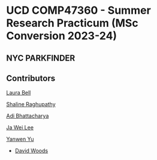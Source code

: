# UCD COMP47360 - Summer Research Practicum (MSc Conversion 2023-24)

## NYC PARKFINDER

## Contributors

<a href="https://github.com/sera-v"></a>
[Laura Bell](https://github.com/sera-v)

<a href="https://github.com/shalineraghupathy"></a>
[Shaline Raghupathy](https://github.com/shalineraghupathy)

<a href="https://github.com/adibnow-cs"></a>
[Adi Bhattacharya](https://github.com/adibnow-cs)

<a href="https://github.com/Jaweilee"></a>
[Ja Wei Lee](https://github.com/Jaweilee)

<a href="https://github.com/yanwennn"></a>
[Yanwen Yu](https://github.com/yanwennn)

<a href="https://github.com/DAVIDWOOD5"></a>
- [David Woods](https://github.com/DAVIDWOOD5)
